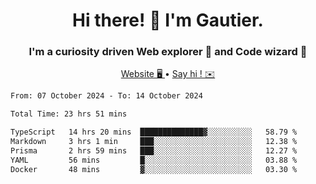 <h1 align="center">Hi there! 👋 I'm Gautier.</h1>
<h3 align="center">I'm a curiosity driven Web explorer 🚀 and Code wizard 🧙</h3>

<p align="center">
  <a href="https://xisabla.github.io/">Website 🖥️ </a> •
  <a href="mailto:xisabla.dev@gmail.com">Say hi ! ✉️</a>
</p>

<!--START_SECTION:waka-->

```txt
From: 07 October 2024 - To: 14 October 2024

Total Time: 23 hrs 51 mins

TypeScript   14 hrs 20 mins  ██████████████▓░░░░░░░░░░   58.79 %
Markdown     3 hrs 1 min     ███░░░░░░░░░░░░░░░░░░░░░░   12.38 %
Prisma       2 hrs 59 mins   ███░░░░░░░░░░░░░░░░░░░░░░   12.27 %
YAML         56 mins         █░░░░░░░░░░░░░░░░░░░░░░░░   03.88 %
Docker       48 mins         ▓░░░░░░░░░░░░░░░░░░░░░░░░   03.30 %
```

<!--END_SECTION:waka-->

